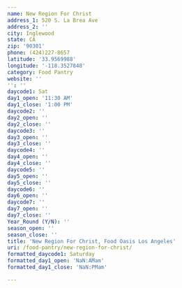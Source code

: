 ```yaml
---
name: New Region For Christ
address_1: 520 S. La Brea Ave
address_2: ''
city: Inglewood
state: CA
zip: '90301'
phone: (424)227-8657
latitude: '33.9569988'
longitude: '-118.3527848'
category: Food Pantry
website: ''
'': ''
daycode1: Sat
day1_open: '11:30 AM'
day1_close: '1:00 PM'
daycode2: ''
day2_open: ''
day2_close: ''
daycode3: ''
day3_open: ''
day3_close: ''
daycode4: ''
day4_open: ''
day4_close: ''
daycode5: ''
day5_open: ''
day5_close: ''
daycode6: ''
day6_open: ''
daycode7: ''
day7_open: ''
day7_close: ''
Year_Round (Y/N): ''
season_open: ''
season_close: ''
title: 'New Region For Christ, Food Oasis Los Angeles'
uri: /food-pantry/new-region-for-christ/
formatted_daycode1: Saturday
formatted_day1_open: 'NaN:AMam'
formatted_day1_close: 'NaN:PMam'

---
```

